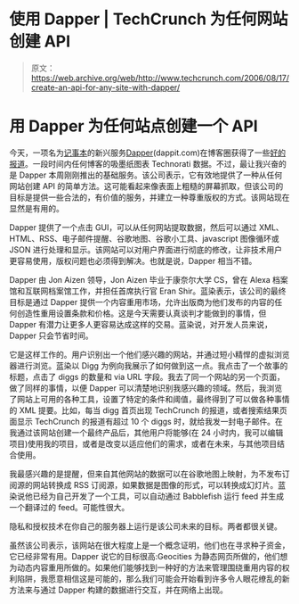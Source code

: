 # 使用 Dapper | TechCrunch 为任何网站创建 API

> 原文：<https://web.archive.org/web/http://www.techcrunch.com/2006/08/17/create-an-api-for-any-site-with-dapper/>

# 用 Dapper 为任何站点创建一个 API

今天，一项名为[记事本](https://web.archive.org/web/20230225072056/http://www.dappit.com/dapplications/Blotter)的新兴服务[Dapper](https://web.archive.org/web/20230225072056/http://dappit.com/)(dappit.com)在博客圈获得了一些[好的](https://web.archive.org/web/20230225072056/http://battellemedia.com/archives/002814.php) [报道](https://web.archive.org/web/20230225072056/http://www.siliconbeat.com/entries/2006/08/17/roundup_the_vc_carwash_popsugar_khoslas_latest_facebook_opens_decentraltv_blotter.html)。一段时间内任何博客的吸墨纸图表 Technorati 数据。不过，最让我兴奋的是 Dapper 本周刚刚推出的基础服务。该公司表示，它有效地提供了一种从任何网站创建 API 的简单方法。这可能看起来像表面上粗糙的屏幕抓取，但该公司的目标是提供一些合法的，有价值的服务，并建立一种尊重版权的方式。该网站现在显然是有用的。

 Dapper 提供了一个点击 GUI，可以从任何网站提取数据，然后可以通过 XML、HTML、RSS、电子邮件提醒、谷歌地图、谷歌小工具、javascript 图像循环或 JSON 进行处理和显示。该网站可以对用户界面进行彻底的修改，让非技术用户更容易使用，版权问题也必须得到解决。也就是说，Dapper 相当不错。

Dapper 由 Jon Aizen 领导，Jon Aizen 毕业于康奈尔大学 CS，曾在 Alexa 档案馆和互联网档案馆工作，并担任首席执行官 Eran Shir。蓝染表示，该公司的最终目标是通过 Dapper 提供一个内容重用市场，允许出版商为他们发布的内容的任何创造性重用设置条款和价格。这是今天需要认真谈判才能做到的事情，但 Dapper 有潜力让更多人更容易达成这样的交易。蓝染说，对开发人员来说，Dapper 只会节省时间。

它是这样工作的。用户识别出一个他们感兴趣的网站，并通过短小精悍的虚拟浏览器进行浏览。蓝染以 Digg 为例向我展示了如何做到这一点。我点击了一个故事的标题，点击了 diggs 的数量和 via URL 字段。我去了同一个网站的另一个页面，做了同样的事情，以便 Dapper 可以清楚地识别我感兴趣的领域。然后，我浏览了网站上可用的各种工具，设置了特定的条件和阈值，最终得到了可以做各种事情的 XML 提要。比如，每当 digg 首页出现 TechCrunch 的报道，或者搜索结果页面显示 TechCrunch 的报道有超过 10 个 diggs 时，就给我发一封电子邮件。在我通过该网站创建一个最终产品后，其他用户将能够(在 24 小时内，我可以编辑项目)使用我的项目，或者是改变以适应他们的需求，或者在未来，与其他项目结合使用。

我最感兴趣的是提醒，但来自其他网站的数据可以在谷歌地图上映射，为不发布订阅源的网站转换成 RSS 订阅源，如果数据是图像的形式，可以转换成幻灯片。蓝染说他已经为自己开发了一个工具，可以自动通过 Babblefish 运行 feed 并生成一个翻译过的 feed。可能性很大。

隐私和授权技术在你自己的服务器上运行是该公司未来的目标。两者都很关键。

虽然该公司表示，该网站在很大程度上是一个概念证明，他们也在寻求种子资金，它已经非常有用。Dapper 说它的目标很高:Geocities 为静态网页所做的，他们想为动态内容重用所做的。如果他们能够找到一种好的方法来管理围绕重用内容的权利陷阱，我愿意相信这是可能的，那么我们可能会开始看到许多令人眼花缭乱的新方法来与通过 Dapper 构建的数据进行交互，并在网络上出现。